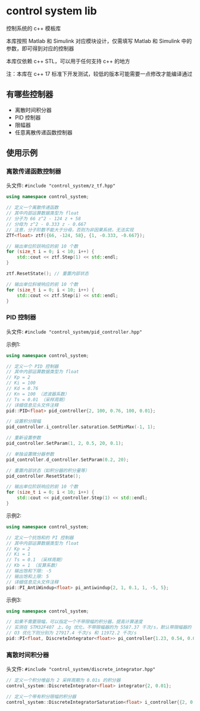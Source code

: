# control system lib

控制系统的 c++ 模板库

本库按照 Matlab 和 Simulink 对应模块设计，仅需填写 Matlab 和 Simulink 中的参数，即可得到对应的控制器

本库仅依赖 c++ STL，可以用于任何支持 c++ 的地方

注：本库在 c++ 17 标准下开发测试，较低的版本可能需要一点修改才能编译通过

## 有哪些控制器

- 离散时间积分器
- PID 控制器
- 限幅器
- 任意离散传递函数控制器

## 使用示例

### 离散传递函数控制器

头文件: `#include "control_system/z_tf.hpp"`

```cpp
using namespace control_system;

// 定义一个离散传递函数
// 其中内部运算数据类型为 float
// 分子为 66 z^2 - 124 z + 58
// 分母为 z^2 - 0.333 z - 0.667
// 注意，分子阶数不能大于分母，否则为非因果系统，无法实现
ZTf<float> ztf({66, -124, 58}, {1, -0.333, -0.667});

// 输出单位阶跃响应的前 10 个数
for (size_t i = 0; i < 10; i++) {
    std::cout << ztf.Step(1) << std::endl;
}

ztf.ResetState(); // 重置内部状态

// 输出单位斜坡响应的前 10 个数
for (size_t i = 0; i < 10; i++) {
    std::cout << ztf.Step(i) << std::endl;
}
```

### PID 控制器

头文件: `#include "control_system/pid_controller.hpp"`

示例1:

```cpp
using namespace control_system;

// 定义一个 PID 控制器
// 其中内部运算数据类型为 float
// Kp = 2
// Ki = 100
// Kd = 0.76
// Kn = 100 （滤波器系数）
// Ts = 0.01 （采样周期）
// 详细信息见头文件注释
pid::PID<float> pid_controller{2, 100, 0.76, 100, 0.01};

// 设置积分限幅
pid_controller.i_controller.saturation.SetMinMax(-1, 1);

// 重新设置参数
pid_controller.SetParam(1, 2, 0.5, 20, 0.1);

// 单独设置微分器参数
pid_controller.d_controller.SetParam(0.2, 20);

// 重置内部状态（如积分器的积分量等）
pid_controller.ResetState();

// 输出单位阶跃响应的前 10 个数
for (size_t i = 0; i < 10; i++) {
    std::cout << pid_controller.Step(1) << std::endl;
}
```

示例2:

```cpp
using namespace control_system;

// 定义一个抗饱和的 PI 控制器
// 其中内部运算数据类型为 float
// Kp = 2
// Ki = 1
// Ts = 0.1 （采样周期）
// Kb = 1 （反算系数）
// 输出饱和下限: -5
// 输出饱和上限: 5
// 详细信息见头文件注释
pid::PI_AntiWindup<float> pi_antiwindup{2, 1, 0.1, 1, -5, 5};
```

示例3:

```cpp
using namespace control_system;

// 如果不需要限幅，可以指定一个不带限幅的积分器，提高计算速度
// 实测在 STM32F407 上，Og 优化，不带限幅器的为 5587.37 千次/s，默认带限幅器的 PI 控制器计算速度为 2747.85 千次/s
// O3 优化下则分别为 27917.4 千次/s 和 11972.2 千次/s
pid::PI<float, DiscreteIntegrator<float>> pi_controller{1.23, 0.54, 0.01};
```

### 离散时间积分器

头文件: `#include "control_system/discrete_integrator.hpp"`

```cpp
// 定义一个积分增益为 2 采样周期为 0.01s 的积分器
control_system::DiscreteIntegrator<float> integrator{2, 0.01};

// 定义一个带有积分限幅的积分器
control_system::DiscreteIntegratorSaturation<float> i_controller{{2, 0.01}, {-10, 10}};
```

